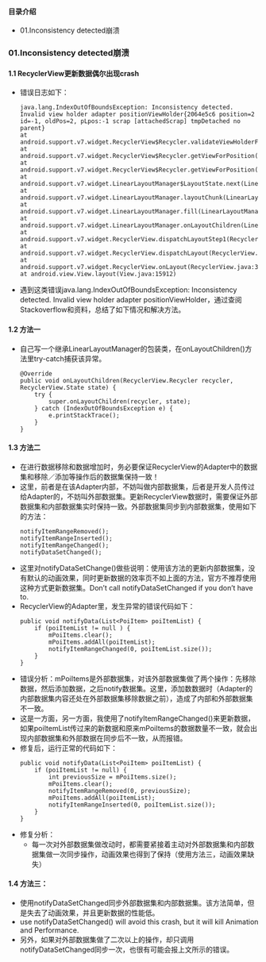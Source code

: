 #### 目录介绍
- 01.Inconsistency detected崩溃


### 01.Inconsistency detected崩溃
#### 1.1 RecyclerView更新数据偶尔出现crash
- 错误日志如下：
    ```
    java.lang.IndexOutOfBoundsException: Inconsistency detected. Invalid view holder adapter positionViewHolder{2064e5c6 position=2 id=-1, oldPos=2, pLpos:-1 scrap [attachedScrap] tmpDetached no parent}
    at android.support.v7.widget.RecyclerView$Recycler.validateViewHolderForOffsetPosition(RecyclerView.java:4505)
    at android.support.v7.widget.RecyclerView$Recycler.getViewForPosition(RecyclerView.java:4636)
    at android.support.v7.widget.RecyclerView$Recycler.getViewForPosition(RecyclerView.java:4617)
    at android.support.v7.widget.LinearLayoutManager$LayoutState.next(LinearLayoutManager.java:1994)
    at android.support.v7.widget.LinearLayoutManager.layoutChunk(LinearLayoutManager.java:1390)
    at android.support.v7.widget.LinearLayoutManager.fill(LinearLayoutManager.java:1353)
    at android.support.v7.widget.LinearLayoutManager.onLayoutChildren(LinearLayoutManager.java:574)
    at android.support.v7.widget.RecyclerView.dispatchLayoutStep1(RecyclerView.java:2979)
    at android.support.v7.widget.RecyclerView.dispatchLayout(RecyclerView.java:2904)
    at android.support.v7.widget.RecyclerView.onLayout(RecyclerView.java:3283)
    at android.view.View.layout(View.java:15912)
    ```
- 遇到这类错误java.lang.IndexOutOfBoundsException: Inconsistency detected. Invalid view holder adapter positionViewHolder，通过查阅Stackoverflow和资料，总结了如下情况和解决方法。

#### 1.2 方法一
- 自己写一个继承LinearLayoutManager的包装类，在onLayoutChildren()方法里try-catch捕获该异常。
    ```
    @Override
    public void onLayoutChildren(RecyclerView.Recycler recycler, RecyclerView.State state) {
        try {
            super.onLayoutChildren(recycler, state);
        } catch (IndexOutOfBoundsException e) {
            e.printStackTrace();
        }
    }
    ```



#### 1.3 方法二
- 在进行数据移除和数据增加时，务必要保证RecyclerView的Adapter中的数据集和移除／添加等操作后的数据集保持一致！
- 这里，前者是在该Adapter内部，不妨叫做内部数据集，后者是开发人员传过给Adapter的，不妨叫外部数据集。更新RecyclerView数据时，需要保证外部数据集和内部数据集实时保持一致。外部数据集同步到内部数据集，使用如下的方法：
    ```
    notifyItemRangeRemoved();
    notifyItemRangeInserted();
    notifyItemRangeChanged();
    notifyDataSetChanged();
    ```
- 这里对notifyDataSetChange()做些说明：使用该方法的更新内部数据集，没有默认的动画效果，同时更新数据的效率页不如上面的方法，官方不推荐使用这种方式更新数据集。Don’t call notifyDataSetChanged if you don’t have to.
- RecyclerView的Adapter里，发生异常的错误代码如下：
    ```
    public void notifyData(List<PoiItem> poiItemList) {
        if (poiItemList != null ) {
            mPoiItems.clear();
            mPoiItems.addAll(poiItemList);
            notifyItemRangeChanged(0, poiItemList.size());
        }
    }
    ```
- 错误分析：mPoiItems是外部数据集，对该外部数据集做了两个操作：先移除数据，然后添加数据，之后notify数据集。这里，添加数数据时（Adapter的内部数据集内容还处在外部数据集移除数据之前），造成了内部和外部数据集不一致。
- 这是一方面，另一方面，我使用了notifyItemRangeChanged()来更新数据，如果poiItemList传过来的新数据和原来mPoiItems的数据数量不一致，就会出现内部数据集和外部数据在同步后不一致，从而报错。
- 修复后，运行正常的代码如下：
    ```
    public void notifyData(List<PoiItem> poiItemList) {
        if (poiItemList != null) {
            int previousSize = mPoiItems.size();
            mPoiItems.clear();
            notifyItemRangeRemoved(0, previousSize);
            mPoiItems.addAll(poiItemList);
            notifyItemRangeInserted(0, poiItemList.size());
        }
    }
    ```
- 修复分析：
    - 每一次对外部数据集做改动时，都需要紧接着主动对外部数据集和内部数据集做一次同步操作，动画效果也得到了保持（使用方法三，动画效果缺失）


#### 1.4 方法三：
- 使用notifyDataSetChanged同步外部数据集和内部数据集。该方法简单，但是失去了动画效果，并且更新数据的性能低。
- use notifyDataSetChanged() will avoid this crash, but it will kill Animation and Performance.
- 另外，如果对外部数据集做了二次以上的操作，却只调用notifyDataSetChanged同步一次，也很有可能会报上文所示的错误。


